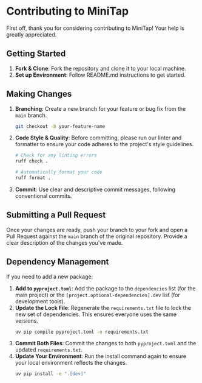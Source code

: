# Contributing to MiniTap

First off, thank you for considering contributing to MiniTap! Your help is greatly appreciated.

## Getting Started

1.  **Fork & Clone**: Fork the repository and clone it to your local machine.
2.  **Set up Environment**: Follow README.md instructions to get started.

## Making Changes

1.  **Branching**: Create a new branch for your feature or bug fix from the `main` branch.
    ```bash
    git checkout -b your-feature-name
    ```
2.  **Code Style & Quality**: Before committing, please run our linter and formatter to ensure your code adheres to the project's style guidelines.

    ```bash
    # Check for any linting errors
    ruff check .

    # Automatically format your code
    ruff format .
    ```

3.  **Commit**: Use clear and descriptive commit messages, following conventional commits.

## Submitting a Pull Request

Once your changes are ready, push your branch to your fork and open a Pull Request against the `main` branch of the original repository. Provide a clear description of the changes you've made.

## Dependency Management

If you need to add a new package:

1.  **Add to `pyproject.toml`**: Add the package to the `dependencies` list (for the main project) or the `[project.optional-dependencies].dev` list (for development tools).
2.  **Update the Lock File**: Regenerate the `requirements.txt` file to lock the new set of dependencies. This ensures everyone uses the same versions.
    ```bash
    uv pip compile pyproject.toml -o requirements.txt
    ```
3.  **Commit Both Files**: Commit the changes to both `pyproject.toml` and the updated `requirements.txt`.
4.  **Update Your Environment**: Run the install command again to ensure your local environment reflects the changes.
    ```bash
    uv pip install -e ".[dev]"
    ```
